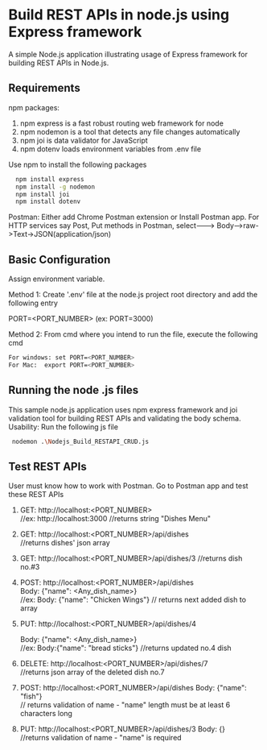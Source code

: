 # Build REST APIs in node.js using Express framework
A simple Node.js application illustrating usage of Express framework for building REST APIs in Node.js.

## Requirements
npm packages:
1) npm express is a fast robust routing web framework for node
2) npm nodemon is a tool that detects any file changes automatically
3) npm joi is data validator for JavaScript
3) npm dotenv loads environment variables from .env file

Use npm to install the following packages 
```bash
  npm install express
  npm install -g nodemon
  npm install joi
  npm install dotenv
```
Postman: Either add Chrome Postman extension or Install Postman app. For HTTP services say Post, Put methods in Postman, select---> Body-->raw->Text->JSON(application/json)

 
## Basic Configuration
Assign environment variable.

Method 1: Create '.env' file at the node.js project root directory and add the following entry

PORT=<PORT_NUMBER> (ex: PORT=3000)

Method 2: From cmd where you intend to run the file, execute the following cmd
```bash
For windows: set PORT=<PORT_NUMBER> 
For Mac:  export PORT=<PORT_NUMBER>
```

## Running the node .js files
This sample node.js application uses npm express framework and joi validation tool for building REST APIs and validating the body schema.
Usability: Run the following js file
```bash
 nodemon .\Nodejs_Build_RESTAPI_CRUD.js
```

## Test REST APIs
User must know how to work with Postman.
Go to Postman app and test these REST APIs
1) GET: http://localhost:<PORT_NUMBER>   
  //ex: http://localhost:3000 
  //returns string "Dishes Menu"
  
2) GET:  http://localhost:<PORT_NUMBER>/api/dishes   
  //returns dishes' json array
  
3) GET: http://localhost:<PORT_NUMBER>/api/dishes/3 
  //returns dish no.#3
  
4) POST: http://localhost:<PORT_NUMBER>/api/dishes   
   Body: {"name": <Any_dish_name>}   
   //ex: Body: {"name": "Chicken Wings"} 
   // returns next added dish to array
   
5) PUT: http://localhost:<PORT_NUMBER>/api/dishes/4
   
   Body: {"name": <Any_dish_name>}   
   //ex: Body:{"name": "bread sticks"} 
   //returns updated no.4 dish
   
6) DELETE:  http://localhost:<PORT_NUMBER>/api/dishes/7  
   //returns json array of the deleted dish no.7
   
7) POST: http://localhost:<PORT_NUMBER>/api/dishes
   Body: {"name": "fish"}  
   // returns validation of name - "name" length must be at least 6 characters long
   
8) PUT:  http://localhost:<PORT_NUMBER>/api/dishes/3
   Body: {}   
   //returns validation of name - "name" is required

